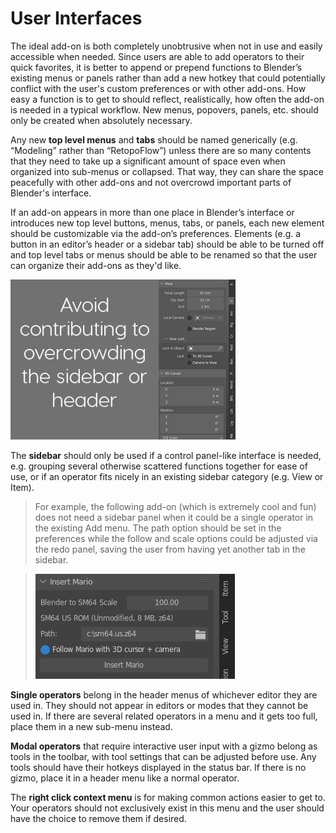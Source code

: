 # User Interfaces

The ideal add-on is both completely unobtrusive when not in use and easily accessible when needed. Since users are able to add operators to their quick favorites, it is better to append or prepend functions to Blender’s existing menus or panels rather than add a new hotkey that could potentially conflict with the user's custom preferences or with other add-ons. How easy a function is to get to should reflect, realistically, how often the add-on is needed in a typical workflow. New menus, popovers, panels, etc. should only be created when absolutely necessary. 

Any new **top level menus** and **tabs** should be named generically (e.g. “Modeling” rather than “RetopoFlow”) unless there are so many contents that they need to take up a significant amount of space even when organized into sub-menus or collapsed. That way, they can share the space peacefully with other add-ons and not overcrowd important parts of Blender's interface. 

If an add-on appears in more than one place in Blender’s interface or introduces new top level buttons, menus, tabs, or panels, each new element should be customizable via the add-on’s preferences. Elements (e.g. a button in an editor’s header or a sidebar tab) should be able to be turned off and top level tabs or menus should be able to be renamed so that the user can organize their add-ons as they'd like. 

![Avoid overcrowding the sidebar or headers](/images/interface_sidebar-crowding.png)

The **sidebar** should only be used if a control panel-like interface is needed, e.g. grouping several otherwise scattered functions together for ease of use, or if an operator fits nicely in an existing sidebar category (e.g. View or Item).

> For example, the following add-on (which is extremely cool and fun) does not need a sidebar panel when it could be a single operator in the existing Add menu. The path option should be set in the preferences while the follow and scale options could be adjusted via the redo panel, saving the user from having yet another tab in the sidebar. 

> ![Add Mario sidebar panel](/images/interface_sidebar_mario.jpg)

**Single operators** belong in the header menus of whichever editor they are used in. They should not appear in editors or modes that they cannot be used in. If there are several related operators in a menu and it gets too full, place them in a new sub-menu instead. 

**Modal operators** that require interactive user input with a gizmo belong as tools in the toolbar, with tool settings that can be adjusted before use. Any tools should have their hotkeys displayed in the status bar. If there is no gizmo, place it in a header menu like a normal operator. 

The **right click context menu** is for making common actions easier to get to. Your operators should not exclusively exist in this menu and the user should have the choice to remove them if desired. 

